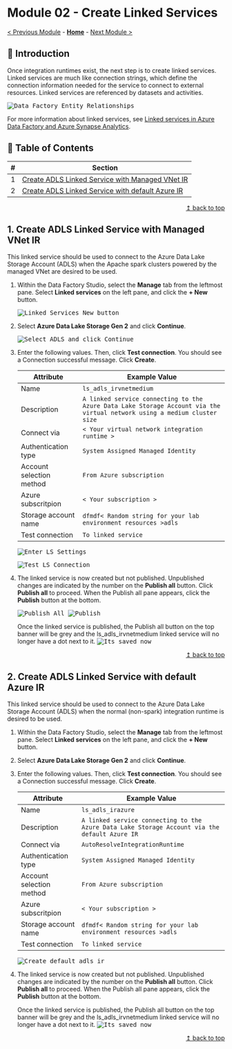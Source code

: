 # Module 02 - Create Linked Services

[< Previous Module](../modules/module01.md) - **[Home](../README.md)** - [Next Module >](../modules/module03.md)

## :loudspeaker: Introduction
Once integration runtimes exist, the next step is to create linked services. Linked services are much like connection strings, which define the connection information needed for the service to connect to external resources. Linked services are referenced by datasets and activities.

   <kbd> <img src="../images/module02/relationship-between-data-factory-entities.png" alt="Data Factory Entity Relationships" /> </kbd>

For more information about linked services, see [Linked services in Azure Data Factory and Azure Synapse Analytics](https://learn.microsoft.com/en-us/azure/data-factory/concepts-linked-services?tabs=data-factory#overview).

## :bookmark_tabs: Table of Contents

| #  | Section |
| --- | --- |
| 1 | [Create ADLS Linked Service with Managed VNet IR](#1-create-adls-linked-service-with-managed-vnet-ir) |
| 2 | [Create ADLS Linked Service with default Azure IR](#2-create-adls-linked-service-with-default-azure-ir) |

<div align="right"><a href="#module-02---create-linked-services">↥ back to top</a></div>

## 1. Create ADLS Linked Service with Managed VNet IR

This linked service should be used to connect to the Azure Data Lake Storage Account (ADLS) when the Apache spark clusters powered by the managed VNet are desired to be used.

1. Within the Data Factory Studio, select the **Manage** tab from the leftmost pane. Select **Linked services** on the left pane, and click the **+ New** button.

   <kbd> <img src="../images/module02/create_ls_adls_1.png" alt="Linked Services New button" /> </kbd>

2. Select **Azure Data Lake Storage Gen 2** and click **Continue**.

   <kbd> <img src="../images/module02/create_ls_adls_2.png" alt="Select ADLS and click Continue" /> </kbd>

3. Enter the following values. Then, click **Test connection**. You should see a Connection successful message. Click **Create**.

    | Attribute  | Example Value |
    | --- | --- |
    | Name | `ls_adls_irvnetmedium` |
    | Description | `A linked service connecting to the Azure Data Lake Storage Account via the virtual network using a medium cluster size` |
    | Connect via | `< Your virtual network integration runtime >` |
    | Authentication type | `System Assigned Managed Identity` |
    | Account selection method| `From Azure subscription` |
    | Azure subscritpion | `< Your subscription >` |
    | Storage account name | `dfmdf< Random string for your lab environment resources >adls` |
    | Test connection | `To linked service` |

   <kbd> <img src="../images/module02/create_ls_adls_3.png" alt="Enter LS Settings" /> </kbd>

   <kbd> <img src="../images/module02/create_ls_adls_4.png" alt="Test LS Connection" /> </kbd>

4. The linked service is now created but not published. Unpublished changes are indicated by the number on the **Publish all** button. Click **Publish all** to proceed. When the Publish all pane appears, click the **Publish** button at the bottom.

   <kbd> <img src="../images/module01/create_ls_adls_5.png" alt="Publish All" /> </kbd>
   <kbd> <img src="../images/module01/create_ls_adls_6.png" alt="Publish" /> </kbd>

   Once the linked service is published, the Publish all button on the top banner will be grey and the ls_adls_irvnetmedium linked service will no longer have a dot next to it. 
   <kbd> <img src="../images/module01/create_ls_adls_7.png" alt="Its saved now" /> </kbd>

<div align="right"><a href="#module-02---create-linked-services">↥ back to top</a></div>

## 2. Create ADLS Linked Service with default Azure IR

This linked service should be used to connect to the Azure Data Lake Storage Account (ADLS) when the normal (non-spark) integration runtime is desired to be used.

1. Within the Data Factory Studio, select the **Manage** tab from the leftmost pane. Select **Linked services** on the left pane, and click the **+ New** button.

2. Select **Azure Data Lake Storage Gen 2** and click **Continue**.

3. Enter the following values. Then, click **Test connection**. You should see a Connection successful message. Click **Create**.

    | Attribute  | Example Value |
    | --- | --- |
    | Name | `ls_adls_irazure` |
    | Description | `A linked service connecting to the Azure Data Lake Storage Account via the default Azure IR` |
    | Connect via | `AutoResolveIntegrationRuntime` |
    | Authentication type | `System Assigned Managed Identity` |
    | Account selection method| `From Azure subscription` |
    | Azure subscritpion | `< Your subscription >` |
    | Storage account name | `dfmdf< Random string for your lab environment resources >adls` |
    | Test connection | `To linked service` |

   <kbd> <img src="../images/module01/create_ls_adls_8.png" alt="Create default adls ir" /> </kbd>

4. The linked service is now created but not published. Unpublished changes are indicated by the number on the **Publish all** button. Click **Publish all** to proceed. When the Publish all pane appears, click the **Publish** button at the bottom.

   Once the linked service is published, the Publish all button on the top banner will be grey and the ls_adls_irvnetmedium linked service will no longer have a dot next to it. 
   <kbd> <img src="../images/module01/create_ls_adls_9.png" alt="Its saved now" /> </kbd>

<div align="right"><a href="#module-02---create-linked-services">↥ back to top</a></div>